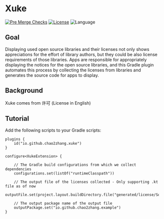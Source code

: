 # Xuke

[![Pre Merge Checks](https://github.com/cortinico/kotlin-gradle-plugin-template/workflows/Pre%20Merge%20Checks/badge.svg)](https://github.com/cortinico/kotlin-gradle-plugin-template/actions?query=workflow%3A%22Pre+Merge+Checks%22)
[![License](https://img.shields.io/github/license/cortinico/kotlin-android-template.svg)](LICENSE)
![Language](https://img.shields.io/github/languages/top/cortinico/kotlin-android-template?color=blue&logo=kotlin)

## Goal
Displaying used open source libraries and their licenses not only shows appreciations for the effort of library authors, but they could be also license requirements of those libraries. Apps are responsible for appropriately displaying the notices for the open source libraries, and this Gradle plugin automates this process by collecting the licenses from libraries and generates the source code for apps to display.

## Background
Xuke comes from 许可 (License in English)

## Tutorial
Add the following scripts to your Gradle scripts:

```
plugins {
    id("io.github.chao2zhang.xuke")
}

configure<XukeExtension> {

    // The Gradle build configurations from which we collect dependencies
    configurations.set(listOf("runtimeClasspath"))

    // The output file of the licenses collected - Only supporting .kt file as of now
    outputFile.set(project.layout.buildDirectory.file("generated/license/SoftwareLicense.kt"))
    
    // The output package name of the output file
    outputPackage.set("io.github.chao2zhang.example")
}
```
